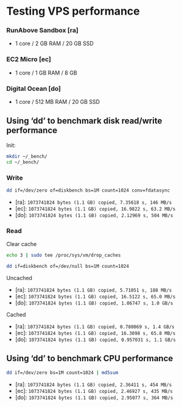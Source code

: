 # Testing VPS performance

### RunAbove Sandbox [ra]
- 1 core / 2 GB RAM / 20 GB SSD

### EC2 Micro [ec]
- 1 core / 1 GB RAM / 8 GB

### Digital Ocean [do]
- 1 core / 512 MB RAM / 20 GB SSD

## Using ‘dd’ to benchmark disk read/write performance

Init:
```sh
mkdir ~/_bench/
cd ~/_bench/
```

### Write

```sh
dd if=/dev/zero of=diskbench bs=1M count=1024 conv=fdatasync
```

- [ra]: `1073741824 bytes (1.1 GB) copied, 7.35618 s, 146 MB/s`
- [ec]: `1073741824 bytes (1.1 GB) copied, 16.9822 s, 63.2 MB/s`
- [do]: `1073741824 bytes (1.1 GB) copied, 2.12969 s, 504 MB/s`

### Read

Clear cache
```sh
echo 3 | sudo tee /proc/sys/vm/drop_caches
```

```sh
dd if=diskbench of=/dev/null bs=1M count=1024
```
Uncached
- [ra]: `1073741824 bytes (1.1 GB) copied, 5.71051 s, 188 MB/s`
- [ec]: `1073741824 bytes (1.1 GB) copied, 16.5122 s, 65.0 MB/s`
- [do]: `1073741824 bytes (1.1 GB) copied, 1.06747 s, 1.0 GB/s`

Cached
- [ra]: `1073741824 bytes (1.1 GB) copied, 0.780069 s, 1.4 GB/s`
- [ec]: `1073741824 bytes (1.1 GB) copied, 16.3098 s, 65.8 MB/s`
- [do]: `1073741824 bytes (1.1 GB) copied, 0.957031 s, 1.1 GB/s`

## Using ‘dd’ to benchmark CPU performance

```sh
dd if=/dev/zero bs=1M count=1024 | md5sum
```

- [ra]: `1073741824 bytes (1.1 GB) copied, 2.36411 s, 454 MB/s`
- [ec]: `1073741824 bytes (1.1 GB) copied, 2.46927 s, 435 MB/s`
- [do]: `1073741824 bytes (1.1 GB) copied, 2.95077 s, 364 MB/s`